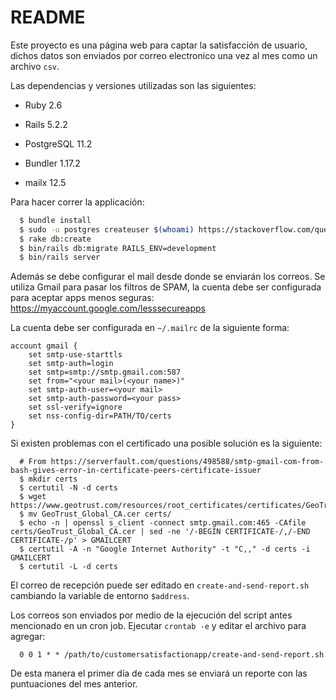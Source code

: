 # README

Este proyecto es una página web para captar la satisfacción de usuario, dichos datos son enviados por correo electronico una vez al mes como un archivo `csv`.

Las dependencias y versiones utilizadas son las siguientes:

 * Ruby 2.6
 
 * Rails 5.2.2
 
 * PostgreSQL 11.2
 
 * Bundler 1.17.2
 
 * mailx 12.5
 
Para hacer correr la applicación:

```bash
  $ bundle install
  $ sudo -u postgres createuser $(whoami) https://stackoverflow.com/questions/23125872/creating-user-for-postgresql-on-rails
  $ rake db:create
  $ bin/rails db:migrate RAILS_ENV=development
  $ bin/rails server
```

Además se debe configurar el mail desde donde se enviarán los correos.
Se utiliza Gmail para pasar los filtros de SPAM, la cuenta debe ser configurada para aceptar apps menos seguras: https://myaccount.google.com/lesssecureapps

La cuenta debe ser configurada en `~/.mailrc` de la siguiente forma:

```
account gmail {
    set smtp-use-starttls
    set smtp-auth=login
    set smtp=smtp://smtp.gmail.com:587
    set from="<your mail>(<your name>)"
    set smtp-auth-user=<your mail>
    set smtp-auth-password=<your pass>
    set ssl-verify=ignore
    set nss-config-dir=PATH/TO/certs
}
```

Si existen problemas con el certificado una posible solución es la siguiente:
```
  # From https://serverfault.com/questions/498588/smtp-gmail-com-from-bash-gives-error-in-certificate-peers-certificate-issuer
  $ mkdir certs
  $ certutil -N -d certs
  $ wget https://www.geotrust.com/resources/root_certificates/certificates/GeoTrust_Global_CA.cer
  $ mv GeoTrust_Global_CA.cer certs/
  $ echo -n | openssl s_client -connect smtp.gmail.com:465 -CAfile certs/GeoTrust_Global_CA.cer | sed -ne '/-BEGIN CERTIFICATE-/,/-END CERTIFICATE-/p' > GMAILCERT
  $ certutil -A -n "Google Internet Authority" -t "C,," -d certs -i GMAILCERT
  $ certutil -L -d certs
```

El correo de recepción puede ser editado en `create-and-send-report.sh` cambiando la variable de entorno `$address`.

Los correos son enviados por medio de la ejecución del script antes mencionado en un cron job.
Ejecutar `crontab -e` y editar el archivo para agregar:

```
  0 0 1 * * /path/to/customersatisfactionapp/create-and-send-report.sh
```

De esta manera el primer día de cada mes se enviará un reporte con las puntuaciones del mes anterior. 

